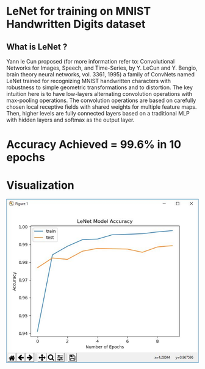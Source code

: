 # LeNet for training on MNIST Handwritten Digits dataset

## What is LeNet ?

Yann le Cun proposed (for more information refer to: Convolutional Networks for Images, Speech,
and Time-Series, by Y. LeCun and Y. Bengio, brain theory neural networks, vol. 3361, 1995) a family
of ConvNets named LeNet trained for recognizing MNIST handwritten characters with robustness to
simple geometric transformations and to distortion. The key intuition here is to have low-layers
alternating convolution operations with max-pooling operations. The convolution operations are
based on carefully chosen local receptive fields with shared weights for multiple feature maps. Then,
higher levels are fully connected layers based on a traditional MLP with hidden layers and softmax as
the output layer.


# Accuracy Achieved = 99.6% in 10 epochs

# Visualization

![Accuracy vs Epochs Plot](lenet_plot.jpeg)
